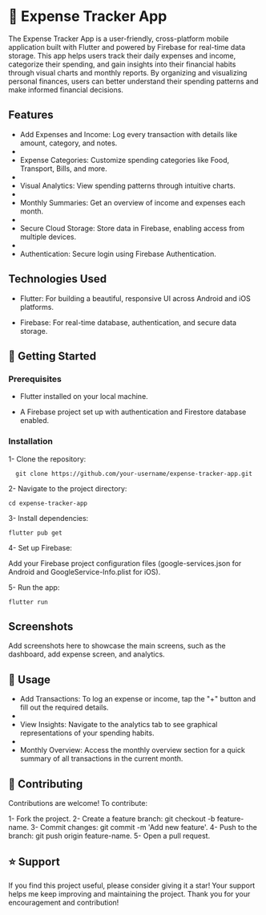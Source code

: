 # 📱 Expense Tracker App

The Expense Tracker App is a user-friendly, cross-platform mobile application built with Flutter and powered by Firebase for real-time data storage. This app helps users track their daily expenses and income, categorize their spending, and gain insights into their financial habits through visual charts and monthly reports. By organizing and visualizing personal finances, users can better understand their spending patterns and make informed financial decisions.

## Features

- Add Expenses and Income: Log every transaction with details like amount, category, and notes.
- 
- Expense Categories: Customize spending categories like Food, Transport, Bills, and more.
- 
- Visual Analytics: View spending patterns through intuitive charts.
- 
- Monthly Summaries: Get an overview of income and expenses each month.
- 
- Secure Cloud Storage: Store data in Firebase, enabling access from multiple devices.
- 
- Authentication: Secure login using Firebase Authentication.
  
## Technologies Used

- Flutter: For building a beautiful, responsive UI across Android and iOS platforms.

- Firebase: For real-time database, authentication, and secure data storage.
  
## 🚀 Getting Started

### Prerequisites

- Flutter installed on your local machine.
  
- A Firebase project set up with authentication and Firestore database enabled.
  
### Installation

1- Clone the repository:

      git clone https://github.com/your-username/expense-tracker-app.git
      
2- Navigate to the project directory:

    cd expense-tracker-app
    
3- Install dependencies:

    flutter pub get
    
4- Set up Firebase:

Add your Firebase project configuration files (google-services.json for Android and GoogleService-Info.plist for iOS).

5- Run the app:

    flutter run
    
## Screenshots

Add screenshots here to showcase the main screens, such as the dashboard, add expense screen, and analytics.

## 📖 Usage

- Add Transactions: To log an expense or income, tap the "+" button and fill out the required details.
- 
- View Insights: Navigate to the analytics tab to see graphical representations of your spending habits.
- 
- Monthly Overview: Access the monthly overview section for a quick summary of all transactions in the current month.
  
## 🤝 Contributing

Contributions are welcome! To contribute:

1- Fork the project.
2- Create a feature branch: git checkout -b feature-name.
3- Commit changes: git commit -m 'Add new feature'.
4- Push to the branch: git push origin feature-name.
5- Open a pull request.

## ⭐ Support
If you find this project useful, please consider giving it a star! Your support helps me keep improving and maintaining the project. Thank you for your encouragement and contribution!
